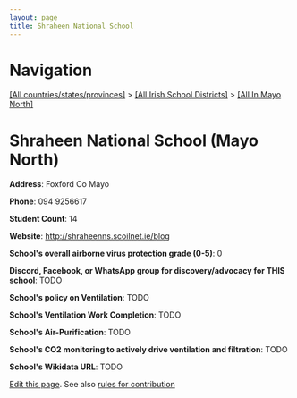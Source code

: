 ```yaml
---
layout: page
title: Shraheen National School
---
```

# Navigation

[[All countries/states/provinces]](../../..) > [[All Irish School Districts]](../..) > [[All In Mayo North]](..)

# Shraheen National School (Mayo North)

**Address**: Foxford Co Mayo

**Phone**: 094 9256617

**Student Count**: 14

**Website**: <http://shraheenns.scoilnet.ie/blog>

**School's overall airborne virus protection grade (0-5)**: 0

**Discord, Facebook, or WhatsApp group for discovery/advocacy for THIS school**: TODO

**School's policy on Ventilation**: TODO

**School's Ventilation Work Completion**: TODO

**School's Air-Purification**: TODO

**School's CO2 monitoring to actively drive ventilation and filtration**: TODO

**School's Wikidata URL**: TODO


[Edit this page](https://github.com/ventilate-schools/Ireland/edit/main/./Mayo_North/Shraheen_National_School.md). See also [rules for contribution](../../../contribution-rules/)